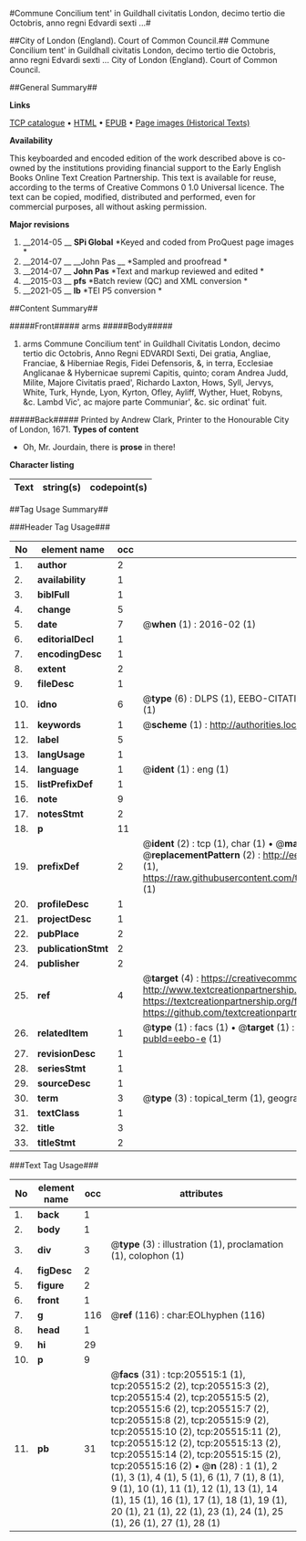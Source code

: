 #Commune Concilium tent' in Guildhall civitatis London, decimo tertio die Octobris, anno regni Edvardi sexti ...#

##City of London (England). Court of Common Council.##
Commune Concilium tent' in Guildhall civitatis London, decimo tertio die Octobris, anno regni Edvardi sexti ...
City of London (England). Court of Common Council.

##General Summary##

**Links**

[TCP catalogue](http://www.ota.ox.ac.uk/tcp/)  • 
[HTML](http://tei.it.ox.ac.uk/tcp/Texts-HTML/free/B26/B26131.html)  • 
[EPUB](http://tei.it.ox.ac.uk/tcp/Texts-EPUB/free/B26/B26131.epub) • 
[Page images (Historical Texts)](https://historicaltexts.jisc.ac.uk/eebo-19334474e)

**Availability**

This keyboarded and encoded edition of the work described above is co-owned by the
    institutions providing financial support to the Early English Books Online Text Creation
    Partnership. This text is available for reuse, according to the terms of  Creative Commons 0 1.0 Universal
    licence. The text can be copied, modified, distributed and performed, even for commercial
    purposes, all without asking permission.

**Major revisions**

1. __2014-05 __ __SPi Global__ *Keyed and coded from ProQuest page images *
1. __2014-07 __ __John Pas __ *Sampled and proofread *
1. __2014-07 __ __John Pas__ *Text and markup reviewed and edited *
1. __2015-03 __ __pfs__ *Batch review (QC) and XML conversion *
1. __2021-05 __ __lb__ *TEI P5 conversion *

##Content Summary##

#####Front#####
arms
#####Body#####

1. arms Commune Concilium tent' in Guildhall Civitatis London, decimo tertio dic Octobris, Anno Regni EDVARDI Sexti, Dei gratia, Angliae, Franciae, & Hiberniae Regis, Fidei Defensoris, &, in terra, Ecclesiae Anglicanae & Hybernicae supremi Capitis, quinto; coram Andrea Judd, Milite, Majore Civitatis praed', Richardo Laxton, Hows, Syll, Jervys, White, Turk, Hynde, Lyon, Kyrton, Ofley, Ayliff, Wyther, Huet, Robyns, &c. Lambd Vic', ac majore parte Communiar', &c. sic ordinat' fuit.

#####Back#####
Printed by Andrew Clark, Printer to the Honourable City of London, 1671.
**Types of content**

  * Oh, Mr. Jourdain, there is **prose** in there!

**Character listing**


|Text|string(s)|codepoint(s)|
|---|---|---|

##Tag Usage Summary##

###Header Tag Usage###

|No|element name|occ|attributes|
|---|---|---|---|
|1.|__author__|2||
|2.|__availability__|1||
|3.|__biblFull__|1||
|4.|__change__|5||
|5.|__date__|7| @__when__ (1) : 2016-02 (1)|
|6.|__editorialDecl__|1||
|7.|__encodingDesc__|1||
|8.|__extent__|2||
|9.|__fileDesc__|1||
|10.|__idno__|6| @__type__ (6) : DLPS (1), EEBO-CITATION (1), VID (1), EEBO-PROQUEST (1), STC (1), OCLC (1)|
|11.|__keywords__|1| @__scheme__ (1) : http://authorities.loc.gov/ (1)|
|12.|__label__|5||
|13.|__langUsage__|1||
|14.|__language__|1| @__ident__ (1) : eng (1)|
|15.|__listPrefixDef__|1||
|16.|__note__|9||
|17.|__notesStmt__|2||
|18.|__p__|11||
|19.|__prefixDef__|2| @__ident__ (2) : tcp (1), char (1)  •  @__matchPattern__ (2) : ([0-9\-]+):([0-9IVX]+) (1), (.+) (1)  •  @__replacementPattern__ (2) : http://eebo.chadwyck.com/downloadtiff?vid=$1&page=$2 (1), https://raw.githubusercontent.com/textcreationpartnership/Texts/master/tcpchars.xml#$1 (1)|
|20.|__profileDesc__|1||
|21.|__projectDesc__|1||
|22.|__pubPlace__|2||
|23.|__publicationStmt__|2||
|24.|__publisher__|2||
|25.|__ref__|4| @__target__ (4) : https://creativecommons.org/publicdomain/zero/1.0/ (1), http://www.textcreationpartnership.org/docs/. (1), https://textcreationpartnership.org/faq/#faq05 (1), https://github.com/textcreationpartnership (1)|
|26.|__relatedItem__|1| @__type__ (1) : facs (1)  •  @__target__ (1) : https://data.historicaltexts.jisc.ac.uk/view?pubId=eebo-e (1)|
|27.|__revisionDesc__|1||
|28.|__seriesStmt__|1||
|29.|__sourceDesc__|1||
|30.|__term__|3| @__type__ (3) : topical_term (1), geographic_name (2)|
|31.|__textClass__|1||
|32.|__title__|3||
|33.|__titleStmt__|2||


###Text Tag Usage###

|No|element name|occ|attributes|
|---|---|---|---|
|1.|__back__|1||
|2.|__body__|1||
|3.|__div__|3| @__type__ (3) : illustration (1), proclamation (1), colophon (1)|
|4.|__figDesc__|2||
|5.|__figure__|2||
|6.|__front__|1||
|7.|__g__|116| @__ref__ (116) : char:EOLhyphen (116)|
|8.|__head__|1||
|9.|__hi__|29||
|10.|__p__|9||
|11.|__pb__|31| @__facs__ (31) : tcp:205515:1 (1), tcp:205515:2 (2), tcp:205515:3 (2), tcp:205515:4 (2), tcp:205515:5 (2), tcp:205515:6 (2), tcp:205515:7 (2), tcp:205515:8 (2), tcp:205515:9 (2), tcp:205515:10 (2), tcp:205515:11 (2), tcp:205515:12 (2), tcp:205515:13 (2), tcp:205515:14 (2), tcp:205515:15 (2), tcp:205515:16 (2)  •  @__n__ (28) : 1 (1), 2 (1), 3 (1), 4 (1), 5 (1), 6 (1), 7 (1), 8 (1), 9 (1), 10 (1), 11 (1), 12 (1), 13 (1), 14 (1), 15 (1), 16 (1), 17 (1), 18 (1), 19 (1), 20 (1), 21 (1), 22 (1), 23 (1), 24 (1), 25 (1), 26 (1), 27 (1), 28 (1)|

